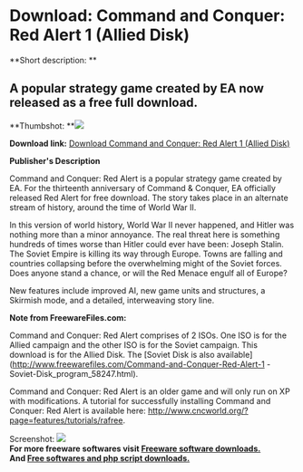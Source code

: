 # Download: Command and Conquer: Red Alert 1 (Allied Disk)

**Short description: **

## A popular strategy game created by EA now released as a free full download.

  
**Thumbshot: **![](http://www.freewarefiles.com/screenshot/cncredalert1_md.jpg)   
  
**Download link:** [Download Command and Conquer: Red Alert 1 (Allied Disk)](http://freesoftwares.boysofts.com/Command-And-Conquer-Red-Alert_program_44782.html)  
  

**Publisher's Description**  
  

Command and Conquer: Red Alert is a popular strategy game created by EA. For
the thirteenth anniversary of Command & Conquer, EA officially released Red
Alert for free download. The story takes place in an alternate stream of
history, around the time of World War II.

In this version of world history, World War II never happened, and Hitler was
nothing more than a minor annoyance. The real threat here is something
hundreds of times worse than Hitler could ever have been: Joseph Stalin. The
Soviet Empire is killing its way through Europe. Towns are falling and
countries collapsing before the overwhelming might of the Soviet forces. Does
anyone stand a chance, or will the Red Menace engulf all of Europe?

New features include improved AI, new game units and structures, a Skirmish
mode, and a detailed, interweaving story line.

**Note from FreewareFiles.com:**

Command and Conquer: Red Alert comprises of 2 ISOs. One ISO is for the Allied
campaign and the other ISO is for the Soviet campaign. This download is for
the Allied Disk. The [Soviet Disk is also
available](http://www.freewarefiles.com/Command-and-Conquer-Red-Alert-1
-Soviet-Disk_program_58247.html).

Command and Conquer: Red Alert is an older game and will only run on XP with
modifications. A tutorial for successfully installing Command and Conquer: Red
Alert is available here:
<http://www.cncworld.org/?page=features/tutorials/rafree>.

  
  
Screenshot: ![](http://www.freewarefiles.com/screenshot/cncredalert1.jpg)  
**For more freeware softwares visit [Freeware software downloads.](http://freesoftwares.boysofts.com/)**   
**And [Free softwares and php script downloads.](http://www.boysofts.com/)**

